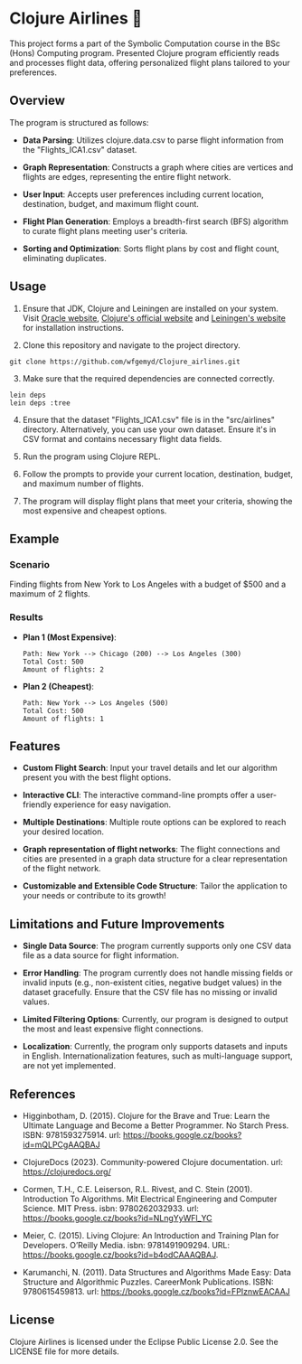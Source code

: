 # Clojure Airlines 🛫

This project forms a part of the Symbolic Computation course in the BSc (Hons) Computing program. Presented Clojure program efficiently reads and processes flight data, offering personalized flight plans tailored to your preferences.

## Overview

The program is structured as follows:

- **Data Parsing**: Utilizes clojure.data.csv to parse flight information from the "Flights_ICA1.csv" dataset.

- **Graph Representation**: Constructs a graph where cities are vertices and flights are edges, representing the entire flight network.

- **User Input**: Accepts user preferences including current location, destination, budget, and maximum flight count.

- **Flight Plan Generation**: Employs a breadth-first search (BFS) algorithm to curate flight plans meeting user's criteria.

- **Sorting and Optimization**: Sorts flight plans by cost and flight count, eliminating duplicates.


## Usage 

1. Ensure that JDK, Clojure and Leiningen are installed on your system. Visit [Oracle website](https://www.oracle.com/java/technologies/downloads), [Clojure's official website](https://clojure.org/guides/install_clojure) and [Leiningen's website](https://leiningen.org/#install) for installation instructions.

2. Clone this repository and navigate to the project directory.

  ```
  git clone https://github.com/wfgemyd/Clojure_airlines.git
  ```

3.  Make sure that the required dependencies are connected correctly.

```
lein deps 
lein deps :tree
```

4. Ensure that the dataset "Flights_ICA1.csv" file is in the "src/airlines" directory. Alternatively, you can use your own dataset. Ensure it's in CSV format and contains necessary flight data fields.

5. Run the program using Clojure REPL. 

5. Follow the prompts to provide your current location, destination, budget, and maximum number of flights.

6. The program will display flight plans that meet your criteria, showing the most expensive and cheapest options.

## Example

### Scenario
Finding flights from New York to Los Angeles with a budget of $500 and a maximum of 2 flights.

### Results
- **Plan 1 (Most Expensive)**:

  ```
  Path: New York --> Chicago (200) --> Los Angeles (300)
  Total Cost: 500
  Amount of flights: 2
  ```
- **Plan 2 (Cheapest)**:

  ```
  Path: New York --> Los Angeles (500)
  Total Cost: 500
  Amount of flights: 1
  ```
## Features 

- **Custom Flight Search**: Input your travel details and let our algorithm present you with the best flight options.
  
- **Interactive CLI**: The interactive command-line prompts offer a user-friendly experience for easy navigation.
  
- **Multiple Destinations**: Multiple route options can be explored to reach your desired location.
  
- **Graph representation of flight networks**: The flight connections and cities are presented in a graph data structure for a clear representation of the flight network.
  
- **Customizable and Extensible Code Structure**: Tailor the application to your needs or contribute to its growth!

## Limitations and Future Improvements 

- **Single Data Source**: The program currently supports only one CSV data file as a data source for flight information.
  
- **Error Handling**: The program currently does not handle missing fields or invalid inputs (e.g., non-existent cities, negative budget values) in the dataset gracefully. Ensure that the CSV file has no missing or invalid values.
  
- **Limited Filtering Options**: Currently, our program is designed to output the most and least expensive flight connections.

- **Localization**: Currently, the program only supports datasets and inputs in English. Internationalization features, such as multi-language support, are not yet implemented.

## References 

- Higginbotham, D. (2015). Clojure for the Brave and True: Learn the Ultimate Language and Become a Better Programmer. No Starch Press. ISBN: 9781593275914. url: https://books.google.cz/books?id=mQLPCgAAQBAJ
  
- ClojureDocs (2023). Community-powered Clojure documentation. url: https://clojuredocs.org/

- Cormen, T.H., C.E. Leiserson, R.L. Rivest, and C. Stein (2001). Introduction To Algorithms. Mit Electrical Engineering and Computer Science. MIT Press. isbn: 9780262032933. url: https://books.google.cz/books?id=NLngYyWFl_YC

- Meier, C. (2015). Living Clojure: An Introduction and Training Plan for Developers. O’Reilly Media. isbn: 9781491909294. URL: https://books.google.cz/books?id=b4odCAAAQBAJ.
  
- Karumanchi, N. (2011). Data Structures and Algorithms Made Easy: Data Structure and Algorithmic Puzzles. CareerMonk Publications. ISBN: 9780615459813. url: https://books.google.cz/books?id=FPIznwEACAAJ

## License

Clojure Airlines is licensed under the Eclipse Public License 2.0. See the LICENSE file for more details.
